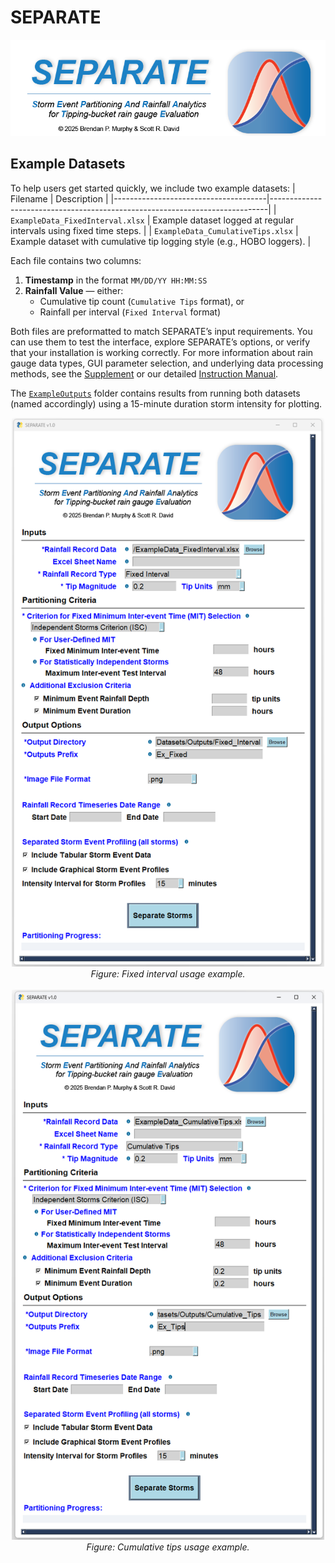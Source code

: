 # SEPARATE
<p align="center">
  <img src="../images/header.png" alt="SEPARATE Banner" width="600"/>
</p>

## Example Datasets

To help users get started quickly, we include two example datasets:
| Filename                             | Description                                                                 |
|--------------------------------------|-----------------------------------------------------------------------------|
| `ExampleData_FixedInterval.xlsx`    | Example dataset logged at regular intervals using fixed time steps.      |
| `ExampleData_CumulativeTips.xlsx`   | Example dataset with cumulative tip logging style (e.g., HOBO loggers).  |

Each file contains two columns:
1. **Timestamp** in the format `MM/DD/YY HH:MM:SS`
2. **Rainfall Value** — either:
   - Cumulative tip count (`Cumulative Tips` format), or
   - Rainfall per interval (`Fixed Interval` format)

Both files are preformatted to match SEPARATE’s input requirements. You can use them to test the interface, explore SEPARATE’s options, or verify that your installation is working correctly. For more information about rain gauge data types, GUI parameter selection, and underlying data processing methods, see the [Supplement](../supplementary/Supplementary_Information.pdf) or our detailed [Instruction Manual](../SEPARATE-User-Manual-Version1.0.pdf).

The [`ExampleOutputs`](./ExampleOutputs) folder contains results from running both datasets (named accordingly) using a 15-minute duration storm intensity for plotting.

<div align="center">
  <img src="../images/fixed_example.png" alt="Fixed Interval Input Example" width="500"/>
  <br>
  <em>Figure: Fixed interval usage example.</em>
</div>

<br>

<div align="center">
  <img src="../images/tips_example.png" alt="Cumulative Tips Input Example" width="500"/>
  <br>
  <em>Figure: Cumulative tips usage example.</em>
</div>





